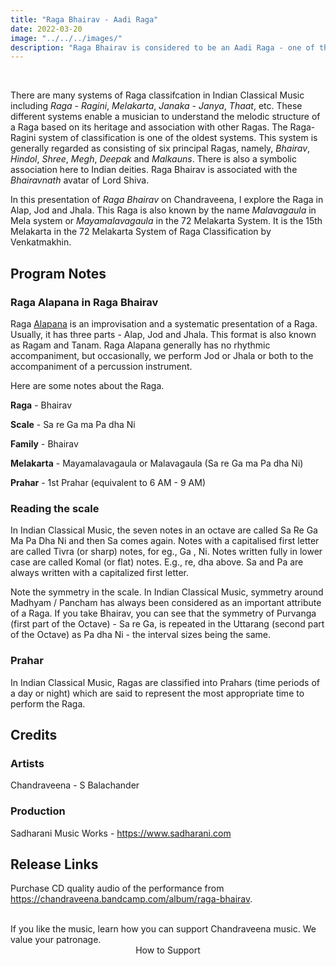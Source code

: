 ```yaml
---
title: "Raga Bhairav - Aadi Raga"
date: 2022-03-20
image: "../../../images/"
description: "Raga Bhairav is considered to be an Aadi Raga - one of the oldest Ragas in Indian Classical Music. It is one of the six principal Ragas in the Raga - Ragini classification of Ragas in Indian Classical Music."
---
```

<you-tube videoid="cB3wEbrWZOc"></you-tube>
<br>

There are many systems of Raga classifcation in Indian Classical Music including *Raga - Ragini*, *Melakarta*, *Janaka - Janya*, *Thaat*, etc. These different systems enable a musician to understand the melodic structure of a Raga based on its heritage and association with other Ragas. The Raga-Ragini system of classification is one of the oldest systems. This system is generally regarded as consisting of six principal Ragas, namely, *Bhairav*, *Hindol*, *Shree*, *Megh*, *Deepak* and *Malkauns*. There is also a symbolic association here to Indian deities. Raga Bhairav is associated with the *Bhairavnath* avatar of Lord Shiva.

In this presentation of *Raga Bhairav* on Chandraveena, I explore the Raga in Alap, Jod and Jhala. This Raga is also known by the name *Malavagaula* in Mela system or *Mayamalavagaula* in the 72 Melakarta System. It is the 15th Melakarta in the 72 Melakarta System of Raga Classification by Venkatmakhin.

## Program Notes

### Raga Alapana in Raga Bhairav

Raga [Alapana](/blog/raga-alapana/) is an improvisation and a systematic presentation of a Raga.  Usually, it has three parts - Alap, Jod and Jhala. This format is also known as Ragam and Tanam. Raga Alapana generally has no rhythmic accompaniment, but occasionally, we perform Jod or Jhala or both to the accompaniment of a percussion instrument.

Here are some notes about the Raga.

**Raga** - Bhairav

**Scale** - Sa re Ga ma Pa dha Ni

**Family** - Bhairav

**Melakarta** - Mayamalavagaula or Malavagaula (Sa re Ga ma Pa dha Ni)

**Prahar** - 1st Prahar (equivalent to 6 AM  - 9 AM)

### Reading the scale
In Indian Classical Music, the seven notes in an octave are called Sa Re Ga Ma Pa Dha Ni and then Sa comes again. Notes with a capitalised first letter are called Tivra (or sharp) notes, for eg., Ga , Ni. Notes written fully in lower case are called Komal (or flat) notes. E.g., re, dha above. Sa and Pa are always written with a capitalized first letter.

Note the symmetry in the scale. In Indian Classical Music, symmetry around Madhyam / Pancham has always been considered as an important attribute of a Raga. If you take Bhairav, you can see that the symmetry of Purvanga (first part of the Octave) - Sa re Ga, is repeated in the Uttarang (second part of the Octave) as Pa dha Ni - the interval sizes being the same.

### Prahar
In Indian Classical Music, Ragas are classified into Prahars (time periods of a day or night) which are said to represent the most appropriate time to perform the Raga.

## Credits
### Artists

Chandraveena - S Balachander

### Production

Sadharani Music Works - https://www.sadharani.com

## Release Links

Purchase CD quality audio of the performance from https://chandraveena.bandcamp.com/album/raga-bhairav.

<br>

<notice-box>
If you like the music, learn how you can support Chandraveena music. We value your patronage.
<div style="text-align:center">
<my-button to="/support/">How to Support</my-button>
</div>
</notice-box>


